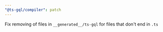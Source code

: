 ```yaml
---
"@ts-gql/compiler": patch
---
```


Fix removing of files in `__generated__/ts-gql` for files that don't end in `.ts`
